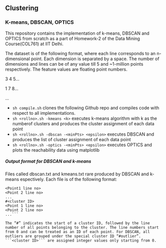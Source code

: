 ## Clustering

### K-means, DBSCAN, OPTICS

This repository contains the implementation of k-means, DBSCAN and OPTICS from scratch as a part of Homework-2 of the Data Mining Course(COL761) at IIT Delhi.

The dataset is of the following format, where each line corresponds to an n-dimensional point. Each dimension is separated by a space. The number of dimensions and lines can be of any value till 5 and ~1-million points respectively. The feature values are floating point numbers.

3 4 5... 

1 7 8... 

...

- ```sh compile.sh``` clones the following Github repo and compiles  code with respect to all implementations.
- ```sh <rollno>.sh -kmeans <k>``` executes k-means algorithm with k as the numberof clusters and produces the cluster assignment of each data point
- ```sh <rollno>.sh -dbscan -<minPts> <epsilon>``` executes DBSCAN and produces the list of cluster assignment of each data point
- ```sh <rollno>.sh -optics -<minPts> <epsilon>``` executes OPTICS and plots the reachability data using matplotlib

##### Output format for DBSCAN and k-means
Files called dbscan.txt and kmeans.txt rare produced by DBSCAN and k-means espectively. Each file is of the following format:
```#<cluster ID>
<Point1 line no>
<Point 2 line no>
...
#<cluster ID> 
<Point 1 line no>
<Point 2 line no> 
...```
  
The “#” indicates the start of a cluster ID, followed by the line number of all points belonging to the cluster. The line numbers start from 0 and can be treated as an ID of each point. For DBSCAN, all outliers are grouped under the special cluster ID “#outlier”. 
```<cluster ID>``` are assigned integer values only starting from 0.

